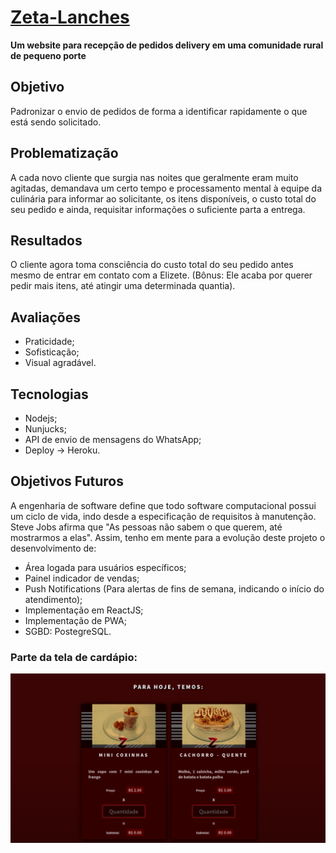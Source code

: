 # [Zeta-Lanches](http://zeta-lanches.gabrielrwx.com.br/)
__Um website para recepção de pedidos delivery em uma comunidade rural de pequeno porte__

## Objetivo
Padronizar o envio de pedidos de forma a identificar rapidamente o que está sendo solicitado.

## Problematização
A cada novo cliente que surgia nas noites que geralmente eram muito agitadas, demandava um certo tempo e processamento mental à equipe da culinária para informar ao solicitante, os itens disponíveis, o custo total do seu pedido e ainda, requisitar informações o suficiente parta a entrega.

## Resultados
O cliente agora toma consciência do custo total do seu pedido antes mesmo de entrar em contato com a Elizete. (Bônus: Ele acaba por querer pedir mais itens, até atingir uma determinada quantia).

## Avaliações
- Praticidade;
- Sofisticação;
- Visual agradável.

## Tecnologias
- Nodejs;
- Nunjucks;
- API de envio de mensagens do WhatsApp;
- Deploy -> Heroku.

## Objetivos Futuros
A engenharia de software define que todo software computacional possui um ciclo de vida, indo desde a especificação de requisitos à manutenção.
Steve Jobs afirma que "As pessoas não sabem o que querem, até mostrarmos a elas". Assim, tenho em mente para a evolução deste projeto o desenvolvimento de:
- Área logada para usuários específicos;
- Painel indicador de vendas;
- Push Notifications (Para alertas de fins de semana, indicando o início do atendimento);
- Implementação em ReactJS;
- Implementação de PWA;
- SGBD: PostegreSQL.


### Parte da tela de cardápio:
![Captura de tela](screenshot.png?raw=true "Title")
